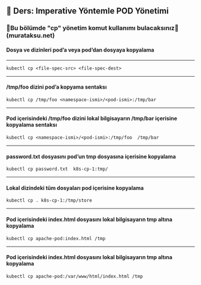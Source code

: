 ## 🧑 Ders: Imperative Yöntemle POD Yönetimi

### 📗Bu bölümde "cp" yönetim komut kullanımı bulacaksınız📗(murataksu.net)

#### Dosya ve dizinleri pod’a veya pod’dan dosyaya kopyalama 
***
```
kubectl cp <file-spec-src> <file-spec-dest>
```
***
#### /tmp/foo dizini pod’a kopyama sentaksı
```
kubectl cp /tmp/foo <namespace-ismi>/<pod-ismi>:/tmp/bar
```
***
#### Pod içerisindeki /tmp/foo dizini lokal bilgisayarın /tmp/bar içerisine kopyalama sentaksı
```
kubectl cp <namespace-ismi>/<pod-ismi>:/tmp/foo  /tmp/bar
```
***
#### password.txt  dosyasını pod’un tmp dosyasına içerisine kopyalama
```
kubectl cp password.txt  k8s-cp-1:tmp/
```
***
#### Lokal dizindeki tüm dosyaları pod içerisine kopyalama
```
kubectl cp . k8s-cp-1:/tmp/store
```
***
#### Pod içerisindeki index.html dosyasını lokal bilgisayarın tmp altına kopyalama
```
kubectl cp apache-pod:index.html /tmp
```
***
#### Pod içerisindeki index.html dosyasını lokal bilgisayarın tmp altına kopyalama
```
kubectl cp apache-pod:/var/www/html/index.html /tmp
```
